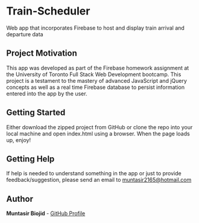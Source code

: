 # Train-Scheduler

Web app that incorporates Firebase to host and display train arrival and departure data

## Project Motivation

This app was developed as part of the Firebase homework assignment at the University of Toronto Full Stack Web Development bootcamp. This project is a testament to the mastery of advanced JavaScript and jQuery concepts as well as a real time Firebase database to persist information entered into the app by the user.

## Getting Started

Either download the zipped project from GitHub or clone the repo into your local machine and open index.html using a browser. When the page loads up, enjoy!

## Getting Help

If help is needed to understand something in the app or just to provide feedback/suggestion, please send an email to muntasir2165@hotmail.com

## Author

**Muntasir Biojid** - [GitHub Profile](https://github.com/muntasir2165)